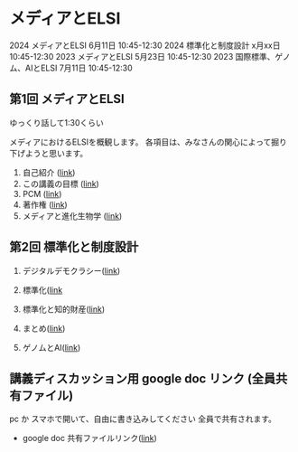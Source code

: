 # メディアとELSI
2024 メディアとELSI 6月11日 10:45-12:30
2024 標準化と制度設計 x月xx日 10:45-12:30
2023 メディアとELSI 5月23日 10:45-12:30
2023 国際標準、ゲノム、AIとELSI 7月11日 10:45-12:30

## 第1回 メディアとELSI

ゆっくり話して1:30くらい


メディアにおけるELSIを概観します。
各項目は、みなさんの関心によって掘り下げようと思います。

1. 自己紹介 ([link](01_10_self_introduction.md))
1. この講義の目標 ([link](01_20_introduction.md))
2. PCM ([link](01_30_PCM.md))
3. 著作権 ([link](01_40_copyright.md))
4. メディアと進化生物学 ([link](01_50_evolutional_sociology.md))

## 第2回 標準化と制度設計
1. デジタルデモクラシー([link](02_10_digitaldemocracy.md))
1. 標準化([link](02_20_standardization.md)
1. 標準化と知的財産([link](02_30_standardization.md))

1. まとめ([link](02_40_conclusion.md))
1. ゲノムとAI([link](02_050_genomeandai.md))


## 講義ディスカッション用 google doc リンク (全員共有ファイル)

pc か スマホで開いて、自由に書き込みしてください
全員で共有されます。
- google doc 共有ファイルリンク([link](https://docs.google.com/document/d/1hmgOeF4epq0vflLXdMDp3cc7sJl1ow9kgsXUZWptq28/edit?usp=drive_link))